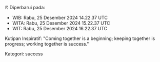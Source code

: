⏰ Diperbarui pada:
- WIB: Rabu, 25 Desember 2024 14.22.37 UTC
- WITA: Rabu, 25 Desember 2024 15.22.37 UTC
- WIT: Rabu, 25 Desember 2024 16.22.37 UTC

Kutipan Inspiratif:
"Coming together is a beginning; keeping together is progress; working together is success."


Kategori: success

